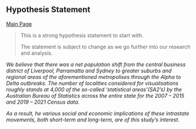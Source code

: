 ## Hypothesis Statement
[Main Page](https://github.com/Artixis/Maths_Project/blob/main/README.md)


> This is a strong hypothesis statement to start with.
>
> The statement is subject to change as we go further into our research and analysis.  

*We believe that there was a net population shift from the central business district of
Liverpool, Parramatta and Sydney to greater suburbs and regional areas of the aforementioned metropolises through the Alpha to Delta outbreaks. The number of localities
considered for visualisations roughly stands at 4,000 of the so-called ‘statistical areas’(SA2’s) by the Australian Bureau of Statistics across the entire state 
for the 2007 – 2015 and 2019 – 2021 Census data.*

*As a result, he various social and economic implications of these intrastate movements,
both short-term and long-term, are of this study’s interest.*

